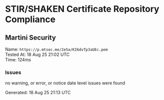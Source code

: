 # STIR/SHAKEN Certificate Repository Compliance

## Martini Security

Name: `https://p.mtsec.me/2e5a/KI6dvTp3aUEc.pem`\
Tested At: 18 Aug 25 21:02 UTC\
Time: 124ms

### Issues

no warning, or error, or notice date level issues were found

Generated: 18 Aug 25 21:13 UTC